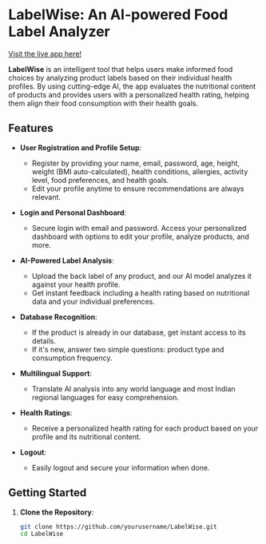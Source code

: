 # LabelWise: An AI-powered Food Label Analyzer

[Visit the live app here!](https://deadshot2003-food-label-analyzer.hf.space)

**LabelWise** is an intelligent tool that helps users make informed food choices by analyzing product labels based on their individual health profiles. By using cutting-edge AI, the app evaluates the nutritional content of products and provides users with a personalized health rating, helping them align their food consumption with their health goals.

## Features

- **User Registration and Profile Setup**: 
  - Register by providing your name, email, password, age, height, weight (BMI auto-calculated), health conditions, allergies, activity level, food preferences, and health goals.
  - Edit your profile anytime to ensure recommendations are always relevant.

- **Login and Personal Dashboard**: 
  - Secure login with email and password. Access your personalized dashboard with options to edit your profile, analyze products, and more.

- **AI-Powered Label Analysis**: 
  - Upload the back label of any product, and our AI model analyzes it against your health profile.
  - Get instant feedback including a health rating based on nutritional data and your individual preferences.

- **Database Recognition**: 
  - If the product is already in our database, get instant access to its details.
  - If it's new, answer two simple questions: product type and consumption frequency.

- **Multilingual Support**: 
  - Translate AI analysis into any world language and most Indian regional languages for easy comprehension.

- **Health Ratings**: 
  - Receive a personalized health rating for each product based on your profile and its nutritional content.

- **Logout**: 
  - Easily logout and secure your information when done.

## Getting Started

1. **Clone the Repository**:
   ```bash
   git clone https://github.com/yourusername/LabelWise.git
   cd LabelWise
